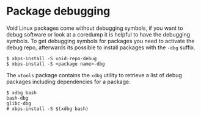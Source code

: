 # Package debugging

Void Linux packages come without debugging symbols, if you want to
debug software or look at a coredump it is helpful to have the
debugging symbols.  To get debugging symbols for packages you need to
activate the debug repo, afterwards its possible to install packages
with the `-dbg` suffix.

```
$ xbps-install -S void-repo-debug
$ xbps-install -S <package name>-dbg
```

The `xtools` package contains the `xdbg` utility to retrieve a list of
debug packages including dependencies for a package.

```
$ xdbg bash
bash-dbg
glibc-dbg
# xbps-install -S $(xdbg bash)
```
